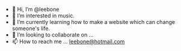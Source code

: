 - 👋 Hi, I’m @leebone
- 👀 I’m interested in music.
- 🌱 I’m currently learning how to make a website which can change someone's life.
- 💞️ I’m looking to collaborate on ...
- 📫 How to reach me ... leebone@hotmail.com

<!---
leebone/leebone is a ✨ special ✨ repository because its `README.md` (this file) appears on your GitHub profile.
You can click the Preview link to take a look at your changes.
--->
